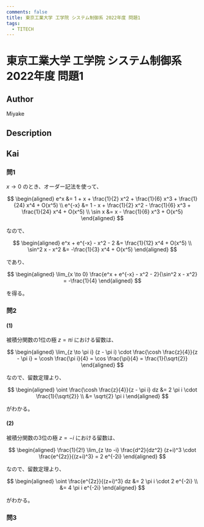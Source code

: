 ```yaml
---
comments: false
title: 東京工業大学 工学院 システム制御系 2022年度 問題1
tags:
  - TITECH
---
```

# 東京工業大学 工学院 システム制御系 2022年度 問題1

## **Author**
Miyake

## **Description**

## **Kai**
### 問1
$x \to 0$ のとき、オーダー記法を使って、

$$
\begin{aligned}
e^x &= 1 + x + \frac{1}{2} x^2 + \frac{1}{6} x^3 + \frac{1}{24} x^4 + O(x^5)
\\
e^{-x} &= 1 - x + \frac{1}{2} x^2 - \frac{1}{6} x^3 + \frac{1}{24} x^4 + O(x^5)
\\
\sin x &= x - \frac{1}{6} x^3 + O(x^5)
\end{aligned}
$$

なので、

$$
\begin{aligned}
e^x + e^{-x} - x^2 - 2 &= \frac{1}{12} x^4 + O(x^5)
\\
\sin^2 x - x^2 &= -\frac{1}{3} x^4 + O(x^5)
\end{aligned}
$$

であり、

$$
\begin{aligned}
\lim_{x \to 0}
\frac{e^x + e^{-x} - x^2 - 2}{\sin^2 x - x^2} = -\frac{1}{4}
\end{aligned}
$$

を得る。

### 問2
#### (1)
被積分関数の1位の極 $z= \pi i$ における留数は、

$$
\begin{aligned}
\lim_{z \to \pi i} (z - \pi i) \cdot \frac{\cosh \frac{z}{4}}{z - \pi i}
= \cosh \frac{\pi i}{4}
= \cos \frac{\pi}{4}
= \frac{1}{\sqrt{2}}
\end{aligned}
$$

なので、留数定理より、

$$
\begin{aligned}
\oint \frac{\cosh \frac{z}{4}}{z - \pi i} dz
&= 2 \pi i \cdot \frac{1}{\sqrt{2}}
\\
&= \sqrt{2} \pi i
\end{aligned}
$$

がわかる。

#### (2)
被積分関数の3位の極 $z=-i$ における留数は、

$$
\begin{aligned}
\frac{1}{2!} \lim_{z \to -i} \frac{d^2}{dz^2} (z+i)^3 \cdot \frac{e^{2z}}{(z+i)^3}
= 2 e^{-2i}
\end{aligned}
$$

なので、留数定理より、

$$
\begin{aligned}
\oint \frac{e^{2z}}{(z+i)^3} dz
&= 2 \pi i \cdot 2 e^{-2i}
\\
&= 4 \pi i e^{-2i}
\end{aligned}
$$

がわかる。

### 問3